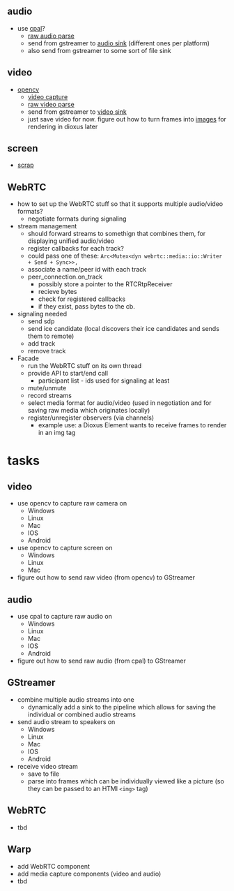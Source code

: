 ## audio
- use [cpal](https://github.com/RustAudio/cpal)? 
    - [raw audio parse](https://gstreamer.freedesktop.org/documentation/rawparse/rawaudioparse.html?gi-language=c)
    - send from gstreamer to [audio sink](https://gstreamer.freedesktop.org/documentation/tutorials/playback/digital-audio-pass-through.html?gi-language=c) (different ones per platform)
    - also send from gstreamer to some sort of file sink

## video
- [opencv](https://github.com/opencv/opencv)
    - [video capture](https://github.com/twistedfall/opencv-rust/blob/master/examples/video_capture.rs) 
    - [raw video parse](https://gstreamer.freedesktop.org/documentation/rawparse/rawvideoparse.html?gi-language=c)
    - send from gstreamer to [video sink](https://gstreamer.freedesktop.org/documentation/tutorials/basic/platform-specific-elements.html?gi-language=c)
    - just save video for now. figure out how to turn frames into [images](https://github.com/alexcambose/webcam-base64-streaming) for rendering in dioxus later

## screen
- [scrap](https://github.com/quadrupleslap/scrap)

## WebRTC
- how to set up the WebRTC stuff so that it supports multiple audio/video formats? 
    - negotiate formats during signaling 
- stream management
    - should forward streams to somethign that combines them, for displaying unified audio/video 
    - register callbacks for each track? 
    - could pass one of these: `Arc<Mutex<dyn webrtc::media::io::Writer + Send + Sync>>,`
    - associate a name/peer id with each track
    - peer_connection.on_track 
        + possibly store a pointer to the RTCRtpReceiver
        + recieve bytes
        + check for registered callbacks
        + if they exist, pass bytes to the cb. 
- signaling needed
    - send sdp
    - send ice candidate (local discovers their ice candidates and sends them to remote)
    - add track
    - remove track
- Facade
    - run the WebRTC stuff on its own thread
    - provide API to start/end call
        - participant list - ids used for signaling at least
    - mute/unmute
    - record streams
    - select media format for audio/video (used in negotiation and for saving raw media which originates locally)
    - register/unregister observers (via channels) 
        - example use: a Dioxus Element wants to receive frames to render in an img tag

# tasks

## video
- use opencv to capture raw camera on 
    - Windows
    - Linux
    - Mac
    - IOS
    - Android
- use opencv to capture screen on 
    - Windows
    - Linux
    - Mac
- figure out how to send raw video (from opencv) to GStreamer

## audio
- use cpal to capture raw audio on
    - Windows
    - Linux
    - Mac
    - IOS
    - Android
- figure out how to send raw audio (from cpal) to GStreamer

## GStreamer
- combine multiple audio streams into one
    - dynamically add a sink to the pipeline which allows for saving the individual or combined audio streams
- send audio stream to speakers on
    - Windows
    - Linux
    - Mac
    - IOS
    - Android
- receive video stream
    - save to file
    - parse into frames which can be individually viewed like a picture (so they can be passed to an HTMl `<img>` tag)

## WebRTC
- tbd

## Warp
- add WebRTC component
- add media capture components (video and audio)
- tbd
